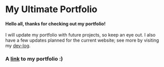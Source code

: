# My Ultimate Portfolio

#### Hello all, thanks for checking out my portfolio!
I will update my portfolio with future projects, so keep an eye out. I also have a few updates planned for the current website; see more by visiting my [dev-log](https://github.com/zackisbell/Notes/blob/main/Dev-Log.md).

### A [link](https://zackisbell.netlify.app/) to my portfolio :)